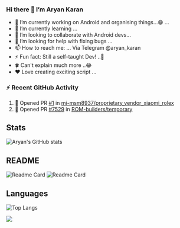 ### Hi there 👋 I’m Aryan Karan

- 🔭 I’m currently working on Android and organising things...😁 ...
- 🌱 I’m currently learning ...
- 👯 I’m looking to collaborate with Android devs...
- 🤔 I’m looking for help with fixing bugs ...
- 📫 How to reach me: ... Via Telegram @aryan_karan
- ⚡ Fun fact: Still a self-taught Dev! ..🤭
- 🍀 Can't explain much more ..😂
- ❤️ Love creating exciting script ...

### ⚡ Recent GitHub Activity

<!--START_SECTION:activity-->
1. 💪 Opened PR [#1](https://github.com/mi-msm8937/proprietary_vendor_xiaomi_rolex/pull/1) in [mi-msm8937/proprietary_vendor_xiaomi_rolex](https://github.com/mi-msm8937/proprietary_vendor_xiaomi_rolex)
2. 💪 Opened PR [#7529](https://github.com/ROM-builders/temporary/pull/7529) in [ROM-builders/temporary](https://github.com/ROM-builders/temporary)
<!--END_SECTION:activity-->


## Stats
![Aryan's GitHub stats](https://github-readme-stats.vercel.app/api?username=aryankaran&count_private=true&show_icons=true&theme=solarized-light)

## README
![Readme Card](https://github-readme-stats.vercel.app/api/pin/?username=aryankaran&repo=kernel_xiaomi_onclite&show_owner=true)
![Readme Card](https://github-readme-stats.vercel.app/api/pin/?username=aryankaran&repo=lenovo_TB-8304F1&show_owner=true)

## Languages
![Top Langs](https://github-readme-stats.vercel.app/api/top-langs/?username=aryankaran&layout=compact)

![](https://komarev.com/ghpvc/?username=aryankaran)
